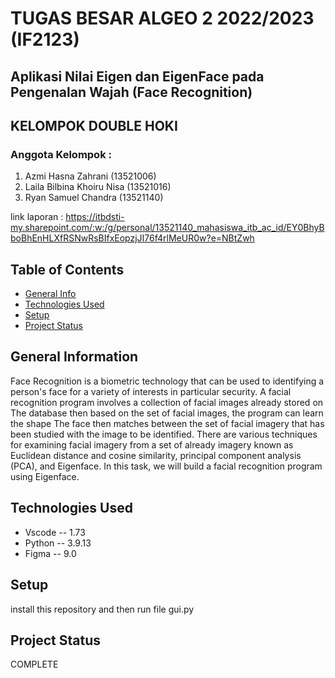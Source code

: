 # TUGAS BESAR ALGEO 2 2022/2023 (IF2123)
## Aplikasi Nilai Eigen dan EigenFace pada Pengenalan Wajah (Face Recognition)
## KELOMPOK DOUBLE HOKI 
### Anggota Kelompok :
1. Azmi Hasna Zahrani         (13521006)
2. Laila Bilbina Khoiru Nisa  (13521016)
3. Ryan Samuel Chandra        (13521140)

link laporan : 
https://itbdsti-my.sharepoint.com/:w:/g/personal/13521140_mahasiswa_itb_ac_id/EY0BhyBboBhEnHLXfRSNwRsBIfxEopzjJI76f4rlMeUR0w?e=NBtZwh

## Table of Contents
* [General Info](#general-information)
* [Technologies Used](#technologies-used)
* [Setup](#setup)
* [Project Status](#project-status)


## General Information
  Face Recognition is a biometric technology that can be used to identifying a person's face for a variety of interests in particular security. A facial recognition program involves a collection of facial images already stored on The database then based on the set of facial images, the program can learn the shape The face then matches between the set of facial imagery that has been studied with the image to be identified.
  There are various techniques for examining facial imagery from a set of already imagery known as Euclidean distance and cosine similarity, principal component analysis (PCA), and Eigenface. In this task, we will build a facial recognition program using Eigenface.

## Technologies Used
- Vscode -- 1.73
- Python -- 3.9.13
- Figma -- 9.0

## Setup
install this repository and then run file gui.py

## Project Status
COMPLETE
